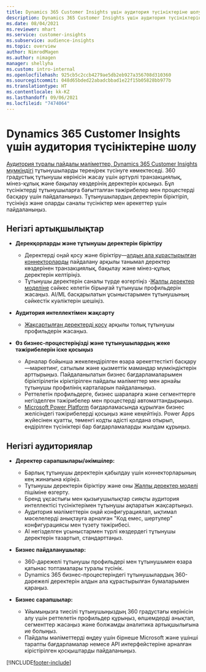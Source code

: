 ```yaml
---
title: Dynamics 365 Customer Insights үшін аудитория түсініктеріне шолу
description: Dynamics 365 Customer Insights үшін аудитория түсініктеріне шолу жасаңыз.
ms.date: 08/04/2021
ms.reviewer: mhart
ms.service: customer-insights
ms.subservice: audience-insights
ms.topic: overview
author: NimrodMagen
ms.author: nimagen
manager: shellyha
ms.custom: intro-internal
ms.openlocfilehash: 925cb5c2ccb4279ae5db2eb927a356708d310360
ms.sourcegitcommit: 048d65bded22abadcbbad1e22f15b05828bb977b
ms.translationtype: HT
ms.contentlocale: kk-KZ
ms.lasthandoff: 09/06/2021
ms.locfileid: "7474064"
---
```

# <a name="audience-insights-for-dynamics-365-customer-insights-overview"></a>Dynamics 365 Customer Insights үшін аудитория түсініктеріне шолу

[Аудитория туралы пайдалы мәліметтер, Dynamics 365 Customer Insights мүмкіндігі](https://dynamics.microsoft.com/ai/customer-insights/audience-insights-capability/) тұтынушыларды тереңірек түсінуге көмектеседі. 360 градустық тұтынушы көрінісін жасау үшін әртүрлі транзакциялық, мінез-құлық және бақылау көздерінің деректерін қосыңыз. Бұл түсініктерді тұтынушыларға бағытталған тәжірибелер мен процестерді басқару үшін пайдаланыңыз. Тұтынушылардың деректерін біріктіріп, түсініңіз және оларды саналы түсініктер мен әрекеттер үшін пайдаланыңыз.

## <a name="main-benefits"></a>Негізгі артықшылықтар 

- **Дерекқорларды және тұтынушы деректерін біріктіру**

  - Деректерді оңай қосу және біріктіру—[алдын ала құрастырылған коннекторларды](data-sources.md) пайдалану арқылы танымал деректер көздерінен транзакциялық, бақылау және мінез-құлық деректерін келтіріңіз.
  - Тұтынушы деректерін саналы түрде өзгертіңіз -[Жалпы деректер моделіне](/common-data-model/) сәйкес келетін бірыңғай тұтынушы профильдерін жасаңыз. AI/ML басқарылатын ұсыныстарымен тұтынушының сәйкестік куәліктерін шешіңіз.

- **Аудитория интеллектімен жақсарту**

  - [Жақсартылған деректерді қосу](enrichment-hub.md) арқылы толық тұтынушы профильдерін жасаңыз.  

- **Өз бизнес-процестеріңізді және тұтынушылардың жеке тәжірибелерін іске қосыңыз**

  - Арналар бойынша жекелендірілген өзара әрекеттестікті басқару—маркетинг, сатылым және қызметтік мамандар мүмкіндіктерін арттырыңыз. Пайдаланылатын бизнес бағдарламаларымен біріктірілетін кіріктірілген пайдалы мәліметтер мен арнайы тұтынушы профилінің карталарын пайдаланыңыз.
  - Реттелетін профильдерге, бизнес шараларға және сегменттерге негізделген тәжірибелер мен процестерді автоматтандырыңыз.
  - [Microsoft Power Platform](https://powerplatform.microsoft.com/) бағдарламасында құрылған бизнес желісіндегі тәжірибелерді қосыңыз және кеңейтіңіз. Power Apps жүйесінен қуатты, төменгі кодты әдісті қолдана отырып, ендірілген түсініктері бар бағдарламаларды жылдам құрыңыз.  

## <a name="key-audiences"></a>Негізгі аудиториялар

- **Деректер сарапшылары/әкімшілер:**

  - Барлық тұтынушы деректерін қабылдау үшін коннекторларының кең жинағына кіріңіз.
  - Тұтынушы деректерін біріктіру және оны [Жалпы деректер моделі](/common-data-model/) пішіміне өзгерту.
  - Бренд ұқсастығы мен қызығушылықтар сияқты аудитория интеллектісі түсініктерімен тұтынушы ақпаратын жақсартыңыз.
  - Аудитория мәліметтерін оңай конфигурациялап, ықтимал мәселелерді анықтауға арналған "Код емес, шертулер" конфигурациясы мен түзету тәжірибесі.
  - AI негізделген ұсыныстармен түрлі көздердегі тұтынушы деректерін тазартып, стандарттаңыз.  

- **Бизнес пайдаланушылар:**

  - 360-дәрежелі тұтынушы профильдері мен тұтынушымен өзара қатынас топтамалары туралы түсінік.
  - Dynamics 365 бизнес-процестеріндегі тұтынушылардың 360-дәрежелі деректерін алдын ала құрастырылған бумаларымен қараңыз.

- **Бизнес сарапшылар:**

  - Ұйымыңызға тиесілі тұтынушыңыздың 360 градустағы көрінісін алу үшін реттелетін профильдер құрыңыз, өлшемдерді анықтап, сегменттер жасаңыз және болжамды аналитика артықшылығына ие болыңыз.  
  - Пайдалы мәліметтерді өңдеу үшін бірнеше Microsoft және үшінші тарапты бағдарламалар немесе API интерфейстеріне арналған кірістірілген қосқыштарды пайдаланыңыз.

[!INCLUDE[footer-include](../includes/footer-banner.md)]